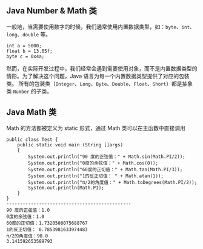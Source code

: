 ## Java Number & Math 类
一般地，当需要使用数字的时候，我们通常使用内置数据类型，如：`byte`、`int`、`long`、`double` 等。
```
int a = 5000;
float b = 13.65f;
byte c = 0x4a;
```
然而，在实际开发过程中，我们经常会遇到需要使用对象，而不是内置数据类型的情形。为了解决这个问题，Java 语言为每一个内置数据类型提供了对应的包装类。
所有的包装类（`Integer`、`Long`、`Byte`、`Double`、`Float`、`Short`）都是抽象类 `Number` 的子类。

## Java Math 类
Math 的方法都被定义为 static 形式，通过 Math 类可以在主函数中直接调用
```
public class Test {  
    public static void main (String []args)  
    {  
        System.out.println("90 度的正弦值：" + Math.sin(Math.PI/2));  
        System.out.println("0度的余弦值：" + Math.cos(0));  
        System.out.println("60度的正切值：" + Math.tan(Math.PI/3));  
        System.out.println("1的反正切值： " + Math.atan(1));  
        System.out.println("π/2的角度值：" + Math.toDegrees(Math.PI/2));  
        System.out.println(Math.PI);  
    }  
}
----------------------------------------------
90 度的正弦值：1.0
0度的余弦值：1.0
60度的正切值：1.7320508075688767
1的反正切值： 0.7853981633974483
π/2的角度值：90.0
3.141592653589793
```
